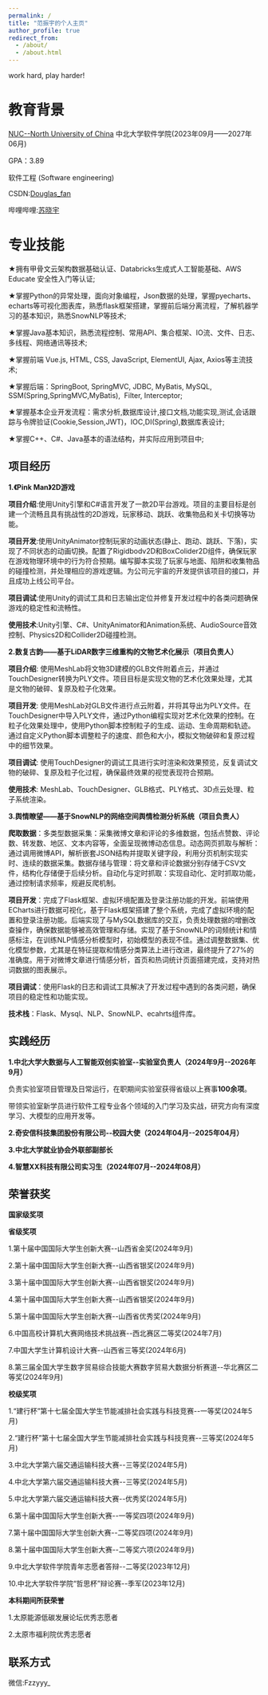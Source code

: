 ```yaml
---
permalink: /
title: "范振宇的个人主页"
author_profile: true
redirect_from: 
  - /about/
  - /about.html
---
```


work hard, play harder!

教育背景
======
[NUC--North University of China](http://www.nuc.edu.cn/)
中北大学软件学院(2023年09月——2027年06月)

GPA：3.89

软件工程
(Software engineering)

CSDN:[Douglas_fan](https://blog.csdn.net/2301_79271343?type=blog)

哔哩哔哩:[苏晓宇](https://space.bilibili.com/454722449)


专业技能
======
★拥有甲骨文云架构数据基础认证、Databricks生成式人工智能基础、AWS Educate 安全性入门等认证;

★掌握Python的异常处理，面向对象编程，Json数据的处理，掌握pyecharts、echarts等可视化图表库，熟悉flask框架搭建，掌握前后端分离流程，了解机器学习的基本知识，熟悉SnowNLP等技术;

★掌握Java基本知识，熟悉流程控制、常用API、集合框架、IO流、文件、日志、多线程、网络通讯等技术;

★掌握前端 Vue.js, HTML, CSS, JavaScript, ElementUI, Ajax, Axios等主流技术;

★掌握后端：SpringBoot, SpringMVC, JDBC, MyBatis, MySQL, SSM(Spring,SpringMVC,MyBatis),  Filter, Interceptor;

★掌握基本企业开发流程：需求分析,数据库设计,接口文档,功能实现,测试,会话跟踪与令牌验证(Cookie,Session,JWT)，IOC,DI(Spring),数据库表设计;

★掌握C++、C#、Java基本的语法结构，并实际应用到项目中;

项目经历
------
**1.《Pink Man》2D游戏**

**项目介绍**:使用Unity引擎和C#语言开发了一款2D平台游戏。项目的主要目标是创建一个流畅且具有挑战性的2D游戏，玩家移动、跳跃、收集物品和关卡切换等功能。

**项目开发**:使用UnityAnimator控制玩家的动画状态(静止、跑动、跳跃、下落)，实现了不同状态的动画切换。配置了Rigidbodv2D和BoxColider2D组件，确保玩家在游戏物理环境中的行为符合预期。编写脚本实现了玩家与地面、陷阱和收集物品的碰撞检测，并处理相应的游戏逻辑。为公司元宇宙的开发提供该项目的接口，并且成功上线公司平台。

**项目调试**:使用Unity的调试工具和日志输出定位并修复开发过程中的各类问题确保游戏的稳定性和流畅性。

**使用技术**:Unity引擎、C#、UnityAnimator和Animation系统、AudioSource音效控制、Physics2D和Collider2D碰撞检测。

**2.数复古韵——基于LiDAR数字三维重构的文物艺术化展示（项目负责人）**

**项目介绍**: 使用MeshLab将文物3D建模的GLB文件附着点云，并通过TouchDesigner转换为PLY文件。项目目标是实现文物的艺术化效果处理，尤其是文物的破碎、复原及粒子化效果。

**项目开发**: 使用MeshLab对GLB文件进行点云附着，并将其导出为PLY文件。在TouchDesigner中导入PLY文件，通过Python编程实现对艺术化效果的控制。在粒子化效果处理中，使用Python脚本控制粒子的生成、运动、生命周期和轨迹。通过自定义Python脚本调整粒子的速度、颜色和大小，模拟文物破碎和复原过程中的细节效果。

**项目调试**: 使用TouchDesigner的调试工具进行实时渲染和效果预览，反复调试文物的破碎、复原及粒子化过程，确保最终效果的视觉表现符合预期。

**使用技术**: MeshLab、TouchDesigner、GLB格式、PLY格式、3D点云处理、粒子系统渲染。

**3.舆情瞭望——基于SnowNLP的网络空间舆情检测分析系统（项目负责人）**

**爬取数据**：多类型数据采集：采集微博文章和评论的多维数据，包括点赞数、评论数、转发数、地区、文本内容等，全面呈现微博动态信息。动态网页抓取与解析：通过调用微博API，解析嵌套JSON结构并提取关键字段，利用分页机制实现实时、连续的数据采集。数据存储与管理：将文章和评论数据分别存储于CSV文件，结构化存储便于后续分析。自动化与定时抓取：实现自动化、定时抓取功能，通过控制请求频率，规避反爬机制。

**项目开发**：完成了Flask框架、虚拟环境配置及登录注册功能的开发。前端使用ECharts进行数据可视化，基于Flask框架搭建了整个系统，完成了虚拟环境的配置和登录注册功能。后端实现了与MySQL数据库的交互，负责处理数据的增删改查操作，确保数据能够被高效管理和存储。实现了基于SnowNLP的词频统计和情感标注，在训练NLP情感分析模型时，初始模型的表现不佳。通过调整数据集、优化模型参数，尤其是在特征提取和情感分类算法上进行改进，最终提升了27%的准确度。用于对微博文章进行情感分析，首页和热词统计页面搭建完成，支持对热词数据的图表展示。

**项目调试**：使用Flask的日志和调试工具解决了开发过程中遇到的各类问题，确保项目的稳定性和功能实现。

**技术栈**：Flask、Mysql、NLP、SnowNLP、ecahrts组件库。

实践经历
------
**1.中北大学大数据与人工智能双创实验室--实验室负责人（2024年9月--2026年9月）**

负责实验室项目管理及日常运行，在职期间实验室获得省级以上赛事**100余项**。

带领实验室新学员进行软件工程专业各个领域的入门学习及实战，研究方向有深度学习、大模型的应用开发等。

**2.奇安信科技集团股份有限公司--校园大使（2024年04月--2025年04月）**

**3.中北大学就业协会外联部副部长**

**4.智慧XX科技有限公司实习生（2024年07月--2024年08月）**


荣誉获奖
------
**国家级奖项**

**省级奖项**

1.第十届中国国际大学生创新大赛--山西省金奖(2024年9月)

2.第十届中国国际大学生创新大赛--山西省银奖(2024年9月)

3.第十届中国国际大学生创新大赛--山西省银奖(2024年9月)

4.第十届中国国际大学生创新大赛--山西省银奖(2024年9月)

5.第十届中国国际大学生创新大赛--山西省优秀奖(2024年9月)

6.中国高校计算机大赛网络技术挑战赛--西北赛区二等奖(2024年7月)

7.中国大学生计算机设计大赛--山西省三等奖(2024年6月)

8.第三届全国大学生数字贸易综合技能大赛数字贸易大数据分析赛道--华北赛区二等奖(2024年9月)

**校级奖项**

1.“建行杯”第十七届全国大学生节能减排社会实践与科技竞赛--一等奖(2024年5月)

2.“建行杯”第十七届全国大学生节能减排社会实践与科技竞赛--三等奖(2024年5月)

3.中北大学第六届交通运输科技大赛--三等奖(2024年5月)

4.中北大学第六届交通运输科技大赛--三等奖(2024年5月)

5.中北大学第六届交通运输科技大赛--优秀奖(2024年5月)

6.第十届中国国际大学生创新大赛--一等奖四项(2024年9月)

7.第十届中国国际大学生创新大赛--二等奖四项(2024年9月)

8.第十届中国国际大学生创新大赛--二等奖六项(2024年9月)

9.中北大学软件学院青年志愿者答辩--二等奖(2023年12月)

10.中北大学软件学院“哲思杯”辩论赛--季军(2023年12月)

**本科期间所获荣誉**

1.太原能源低碳发展论坛优秀志愿者

2.太原市福利院优秀志愿者

联系方式
-------
微信:Fzzyyy_


